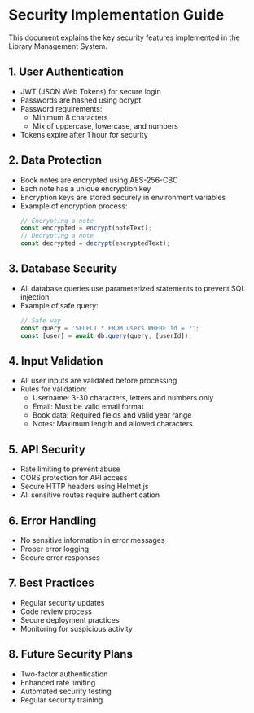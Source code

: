 # Security Implementation Guide

This document explains the key security features implemented in the Library Management System.

## 1. User Authentication
- JWT (JSON Web Tokens) for secure login
- Passwords are hashed using bcrypt
- Password requirements:
  - Minimum 8 characters
  - Mix of uppercase, lowercase, and numbers
- Tokens expire after 1 hour for security

## 2. Data Protection
- Book notes are encrypted using AES-256-CBC
- Each note has a unique encryption key
- Encryption keys are stored securely in environment variables
- Example of encryption process:
  ```javascript
  // Encrypting a note
  const encrypted = encrypt(noteText);
  // Decrypting a note
  const decrypted = decrypt(encryptedText);
  ```

## 3. Database Security
- All database queries use parameterized statements to prevent SQL injection
- Example of safe query:
  ```javascript
  // Safe way
  const query = 'SELECT * FROM users WHERE id = ?';
  const [user] = await db.query(query, [userId]);
  ```

## 4. Input Validation
- All user inputs are validated before processing
- Rules for validation:
  - Username: 3-30 characters, letters and numbers only
  - Email: Must be valid email format
  - Book data: Required fields and valid year range
  - Notes: Maximum length and allowed characters

## 5. API Security
- Rate limiting to prevent abuse
- CORS protection for API access
- Secure HTTP headers using Helmet.js
- All sensitive routes require authentication

## 6. Error Handling
- No sensitive information in error messages
- Proper error logging
- Secure error responses

## 7. Best Practices
- Regular security updates
- Code review process
- Secure deployment practices
- Monitoring for suspicious activity

## 8. Future Security Plans
- Two-factor authentication
- Enhanced rate limiting
- Automated security testing
- Regular security training 